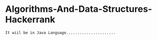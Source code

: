 # Algorithms-And-Data-Structures-Hackerrank


`````````````````Here in this repository we are gonna solve all the questions in Hackerrank Data structures and algorithms with detailed explanation.
It wiil be in Java Language......................

